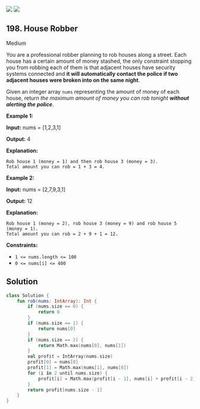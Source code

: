 [![](https://img.shields.io/github/stars/javadev/LeetCode-in-All?label=Stars&style=flat-square)](https://github.com/javadev/LeetCode-in-All)
[![](https://img.shields.io/github/forks/javadev/LeetCode-in-All?label=Fork%20me%20on%20GitHub%20&style=flat-square)](https://github.com/javadev/LeetCode-in-All/fork)

## 198\. House Robber

Medium

You are a professional robber planning to rob houses along a street. Each house has a certain amount of money stashed, the only constraint stopping you from robbing each of them is that adjacent houses have security systems connected and **it will automatically contact the police if two adjacent houses were broken into on the same night**.

Given an integer array `nums` representing the amount of money of each house, return _the maximum amount of money you can rob tonight **without alerting the police**_.

**Example 1:**

**Input:** nums = [1,2,3,1]

**Output:** 4

**Explanation:**

    Rob house 1 (money = 1) and then rob house 3 (money = 3).
    Total amount you can rob = 1 + 3 = 4. 

**Example 2:**

**Input:** nums = [2,7,9,3,1]

**Output:** 12

**Explanation:**

    Rob house 1 (money = 2), rob house 3 (money = 9) and rob house 5 (money = 1).
    Total amount you can rob = 2 + 9 + 1 = 12. 

**Constraints:**

*   `1 <= nums.length <= 100`
*   `0 <= nums[i] <= 400`

## Solution

```kotlin
class Solution {
    fun rob(nums: IntArray): Int {
        if (nums.size == 0) {
            return 0
        }
        if (nums.size == 1) {
            return nums[0]
        }
        if (nums.size == 2) {
            return Math.max(nums[0], nums[1])
        }
        val profit = IntArray(nums.size)
        profit[0] = nums[0]
        profit[1] = Math.max(nums[1], nums[0])
        for (i in 2 until nums.size) {
            profit[i] = Math.max(profit[i - 1], nums[i] + profit[i - 2])
        }
        return profit[nums.size - 1]
    }
}
```